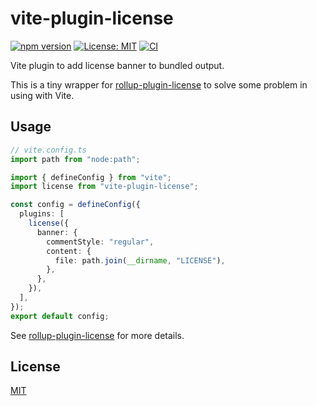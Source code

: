 # vite-plugin-license

[![npm version](https://badge.fury.io/js/vite-plugin-license.svg)](https://badge.fury.io/js/vite-plugin-license)
[![License: MIT](https://img.shields.io/badge/License-MIT-yellow.svg)](LICENSE)
[![CI](https://github.com/tasshi-me/vite-plugin-license/actions/workflows/ci.yaml/badge.svg)](https://github.com/tasshi-me/vite-plugin-license/actions/workflows/ci.yaml)

Vite plugin to add license banner to bundled output.

This is a tiny wrapper for [rollup-plugin-license](https://github.com/mjeanroy/rollup-plugin-license/) to solve some problem in using with Vite.

## Usage

```typescript
// vite.config.ts
import path from "node:path";

import { defineConfig } from "vite";
import license from "vite-plugin-license";

const config = defineConfig({
  plugins: [
    license({
      banner: {
        commentStyle: "regular",
        content: {
          file: path.join(__dirname, "LICENSE"),
        },
      },
    }),
  ],
});
export default config;
```

See [rollup-plugin-license](https://github.com/mjeanroy/rollup-plugin-license/) for more details.

## License

[MIT](./LICENSE)

